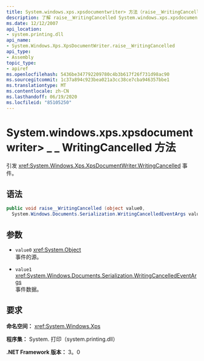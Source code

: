 ```yaml
---
title: System.windows.xps.xpsdocumentwriter> 方法（raise__WritingCancelled）
description: 了解 raise__WritingCancelled System.windows.xps.xpsdocumentwriter> 方法，该方法为 .NET 中的 XML 纸张规范（XPS）文档引发 WritingCancelled 事件。
ms.date: 12/12/2007
api_location:
- system.printing.dll
api_name:
- System.Windows.Xps.XpsDocumentWriter.raise__WritingCancelled
api_type:
- Assembly
topic_type:
- apiref
ms.openlocfilehash: 5436be347792209780c4b3b617f26f731d98ac90
ms.sourcegitcommit: 1c37a894c923bea021a3cc38ce7cba946357bbe1
ms.translationtype: MT
ms.contentlocale: zh-CN
ms.lasthandoff: 06/19/2020
ms.locfileid: "85105250"
---
```

# <a name="xpsdocumentwriterraise__writingcancelled-method"></a>System.windows.xps.xpsdocumentwriter> \_ \_ WritingCancelled 方法

引发 <xref:System.Windows.Xps.XpsDocumentWriter.WritingCancelled> 事件。

## <a name="syntax"></a>语法

```csharp
public void raise__WritingCancelled (object value0,
  System.Windows.Documents.Serialization.WritingCancelledEventArgs value1);
```

## <a name="parameters"></a>参数

- `value0` <xref:System.Object>  
  事件的源。

- `value1` <xref:System.Windows.Documents.Serialization.WritingCancelledEventArgs>  
  事件数据。

## <a name="requirements"></a>要求

**命名空间：** <xref:System.Windows.Xps>

**程序集：** System. 打印（system.printing.dll）

**.NET Framework 版本：** 3。0
